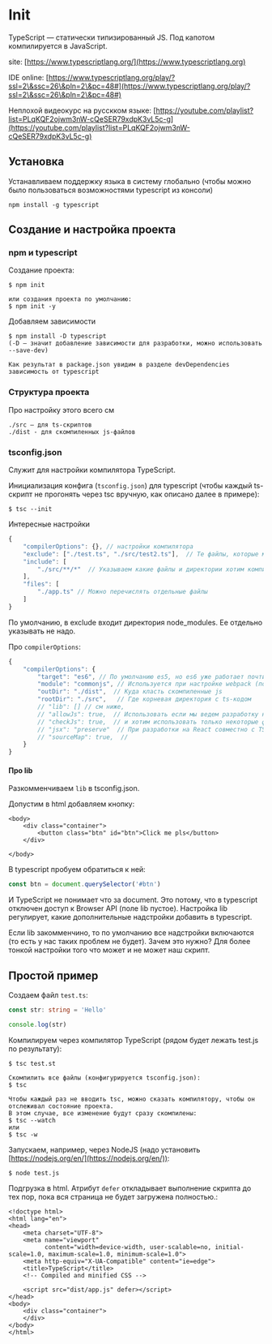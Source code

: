 # Init

TypeScript — статически типизированный JS. Под капотом компилируется в JavaScript.

site: [https://www.typescriptlang.org/](https://www.typescriptlang.org)

IDE online: [https://www.typescriptlang.org/play/?ssl=2\&ssc=26\&pln=2\&pc=48#](https://www.typescriptlang.org/play/?ssl=2\&ssc=26\&pln=2\&pc=48#)

Неплохой видеокурс на русскком языке: [https://youtube.com/playlist?list=PLqKQF2ojwm3nW-cQeSER79xdpK3vL5c-g](https://youtube.com/playlist?list=PLqKQF2ojwm3nW-cQeSER79xdpK3vL5c-g)

## Установка

Устанавливаем поддержку языка в систему глобально (чтобы можно было пользоваться возможностями typescript из консоли)

```
npm install -g typescript
```

## Создание и настройка проекта

### npm и typescript

Создание проекта:

```
$ npm init

или создания проекта по умолчанию:
$ npm init -y
```

Добавляем зависимости

```
$ npm install -D typescript
(-D — значит добавление зависимости для разработки, можно использовать --save-dev)

Как результат в package.json увидим в разделе devDependencies зависимость от typescript
```

### Структура проекта

Про настройку этого всего см&#x20;

```
./src — для ts-скриптов
./dist - для скомпиленных js-файлов
```

### tsconfig.json

Служит для настройки компилятора TypeScript.

Инициализация конфига (`tsconfig.json`) для typescript (чтобы каждый ts-скрипт не прогонять через tsc вручную, как описано далее в примере):

```
$ tsc --init
```

Интересные настройки

```javascript
{
    "compilerOptions": {}, // настройки компилятора
    "exclude": ["./test.ts", "./src/test2.ts"],  // Те файлы, которые мы захотим исключить на этапе компиляции
    "include": [
        "./src/**/*"  // Указываем какие файлы и директории хотим компилить
    ],
    "files": [
        "./app.ts" // Можно перечислять отдельные файлы
    ]
}
```

По умолчанию, в exclude входит директория node\_modules.  Ее отдельно указывать не надо.

Про `compilerOptions`:

```javascript
{
    "compilerOptions": {
        "target": "es6", // По умолчанию es5, но es6 уже работает почти во всех браузерах
        "module": "commonjs", // Используется при настройке webpack (пока хз это о чем)
        "outDir": "./dist",  // Куда класть скомпиленные js
        "rootDir": "./src",   // Где корневая директория с ts-кодом
        // "lib": [] // см ниже,
        // "allowJs": true,  // Использовать если мы ведем разработку на JS
        // "checkJs": true,  // и хотим использовать только некоторые фичи TS
        // "jsx": "preserve"  // При разработки на React совместно с TS
        // "sourceMap": true,  // 
    }
}
```

#### Про lib

Разкомменчиваем `lib` в tsconfig.json.

Допустим в html добавляем кнопку:

```markup
<body>
    <div class="container">
        <button class="btn" id="btn">Click me pls</button>
    </div>
    
</body>
```

В typescript пробуем обратиться к ней:

```typescript
const btn = document.querySelector('#btn')
```

И TypeScript не понимает что за document. Это потому, что в typescript отключен доступ к Browser API (поле lib пустое). Настройка lib регулирует, какие дополнительные надстройки добавить в typescript.

Если lib закомменчино, то по умолчанию все надстройки включаются (то есть у нас таких проблем не будет). Зачем это нужно? Для более тонкой настройки того что может и не может наш скрипт.

## Простой пример

Создаем файл `test.ts`:

```typescript
const str: string = 'Hello'

console.log(str)
```

Компилируем через компилятор TypeScript (рядом будет лежать test.js по результату):&#x20;

```
$ tsc test.st

Скомпилить все файлы (конфигурируется tsconfig.json):
$ tsc

Чтобы каждый раз не вводить tsc, можно сказать компилятору, чтобы он отслеживал состояние проекта.
В этом случае, все изменение будут сразу скомпилены:
$ tsc --watch
или
$ tsc -w
```

Запускаем, например, через NodeJS (надо установить [https://nodejs.org/en/](https://nodejs.org/en/)):

```
$ node test.js
```

Подгрузка в html. Атрибут `defer` откладывает выполнение скрипта до тех пор, пока вся страница не будет загружена полностью.:

```markup
<!doctype html>
<html lang="en">
<head>
    <meta charset="UTF-8">
    <meta name="viewport"
          content="width=device-width, user-scalable=no, initial-scale=1.0, maximum-scale=1.0, minimum-scale=1.0">
    <meta http-equiv="X-UA-Compatible" content="ie=edge">
    <title>TypeScript</title>
    <!-- Compiled and minified CSS -->
    
    <script src="dist/app.js" defer></script>
</head>
<body>
    <div class="container">
    </div>
</body>
</html>

```
